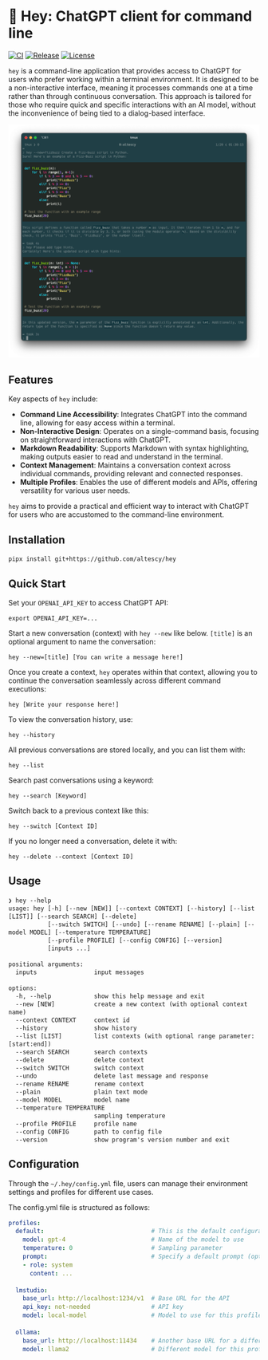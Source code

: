 # 👋 Hey: ChatGPT client for command line

[![CI](https://github.com/altescy/hey/actions/workflows/ci.yml/badge.svg)](https://github.com/altescy/hey/actions/workflows/ci.yml)
[![Release](https://img.shields.io/github/v/release/altescy/hey)](https://github.com/altescy/hey/releases)
[![License](https://img.shields.io/github/license/altescy/hey)](https://github.com/altescy/hey/blob/main/LICENSE)

`hey` is a command-line application that provides access to ChatGPT for users who prefer working within a terminal environment.
It is designed to be a non-interactive interface, meaning it processes commands one at a time rather than through continuous conversation.
This approach is tailored for those who require quick and specific interactions with an AI model, without the inconvenience of being tied to a dialog-based interface.

![screenshot](./assets/screenshot.png)

## Features

Key aspects of `hey` include:

- **Command Line Accessibility**: Integrates ChatGPT into the command line, allowing for easy access within a terminal.
- **Non-Interactive Design**: Operates on a single-command basis, focusing on straightforward interactions with ChatGPT.
- **Markdown Readability**: Supports Markdown with syntax highlighting, making outputs easier to read and understand in the terminal.
- **Context Management**: Maintains a conversation context across individual commands, providing relevant and connected responses.
- **Multiple Profiles**: Enables the use of different models and APIs, offering versatility for various user needs.

`hey` aims to provide a practical and efficient way to interact with ChatGPT for users who are accustomed to the command-line environment.

## Installation

```shell
pipx install git+https://github.com/altescy/hey
```

## Quick Start

Set your `OPENAI_API_KEY` to access ChatGPT API:

```shell
export OPENAI_API_KEY=...
```

Start a new conversation (context) with `hey --new` like below.
`[title]` is an optional argument to name the conversation:

```shell
hey --new=[title] [You can write a message here!]
```

Once you create a context, `hey` operates within that context, allowing you to continue the conversation seamlessly across different command executions:

```shell
hey [Write your response here!]
```

To view the conversation history, use:

```shell
hey --history
```

All previous conversations are stored locally, and you can list them with:

```shlel
hey --list
```

Search past conversations using a keyword:

```shell
hey --search [Keyword]
```

Switch back to a previous context like this:

```shell
hey --switch [Context ID]
```

If you no longer need a conversation, delete it with:

```shell
hey --delete --context [Context ID]
```


## Usage

```text
❯ hey --help
usage: hey [-h] [--new [NEW]] [--context CONTEXT] [--history] [--list [LIST]] [--search SEARCH] [--delete]
           [--switch SWITCH] [--undo] [--rename RENAME] [--plain] [--model MODEL] [--temperature TEMPERATURE]
           [--profile PROFILE] [--config CONFIG] [--version]
           [inputs ...]

positional arguments:
  inputs                input messages

options:
  -h, --help            show this help message and exit
  --new [NEW]           create a new context (with optional context name)
  --context CONTEXT     context id
  --history             show history
  --list [LIST]         list contexts (with optional range parameter: [start:end])
  --search SEARCH       search contexts
  --delete              delete context
  --switch SWITCH       switch context
  --undo                delete last message and response
  --rename RENAME       rename context
  --plain               plain text mode
  --model MODEL         model name
  --temperature TEMPERATURE
                        sampling temperature
  --profile PROFILE     profile name
  --config CONFIG       path to config file
  --version             show program's version number and exit
```

## Configuration

Through the `~/.hey/config.yml` file, users can manage their environment settings and profiles for different use cases.

The config.yml file is structured as follows:

```yaml
profiles:
  default:                              # This is the default configuration used when no --profile is explicitly specified.
    model: gpt-4                        # Name of the model to use
    temperature: 0                      # Sampling parameter
    prompt:                             # Specify a default prompt (optional) 
    - role: system
      content: ...

  lmstudio:
    base_url: http://localhost:1234/v1  # Base URL for the API
    api_key: not-needed                 # API key
    model: local-model                  # Model to use for this profile

  ollama:
    base_url: http://localhost:11434    # Another base URL for a different API
    model: llama2                       # Different model for this profile
```

